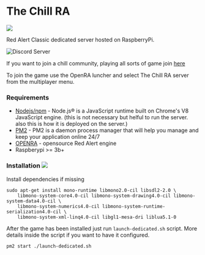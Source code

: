 # The Chill RA
![](https://cncnet.org/images/games/red-alert/logo.png)

Red Alert Classic dedicated server hosted on RaspberryPi. 

![Discord Server](https://discord.com/assets/fc0b01fe10a0b8c602fb0106d8189d9b.png) 

If you want to join a chill community, playing all sorts of game join [here](https://discord.gg/grZjzM3)

To join the game use the OpenRA luncher and select The Chill RA server from the multiplayer menu.

### Requirements

 - [Nodejs/npm](https://nodejs.org/en/) - Node.js® is a JavaScript runtime built on Chrome's V8 JavaScript engine. (this is not necessary but helful to run the server. also this is how it is deployed on the server.)
 - [PM2](https://pm2.keymetrics.io/) - PM2 is a daemon process manager that will help you manage and keep your application online 24/7
 - [OPENRA](https://github.com/OpenRA/OpenRA) - opensource Red Alert engine
 - Raspberypi >= 3b+ 

### Installation ![](https://www.openra.net/images/icons/ra_64x64.png)  


Install dependencies if missing

```
sudo apt-get install mono-runtime libmono2.0-cil libsdl2-2.0 \ 
	libmono-system-core4.0-cil libmono-system-drawing4.0-cil libmono-system-data4.0-cil \ 
	libmono-system-numerics4.0-cil libmono-system-runtime-serialization4.0-cil \
	libmono-system-xml-linq4.0-cil libgl1-mesa-dri liblua5.1-0
```

After the game has been installed just run `launch-dedicated.sh` script. More details inside the script if you want to have it configured.

`pm2 start ./launch-dedicated.sh`
